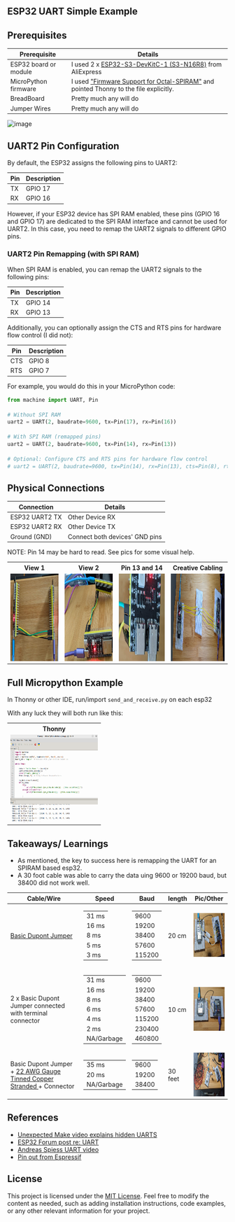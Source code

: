 ## ESP32 UART Simple Example

##  Prerequisites

| Prerequisite | Details |
|---|---|
| ESP32 board or module | I used 2 x [ESP32-S3-DevKitC-1 (S3-N16R8)](https://www.aliexpress.us/item/3256806014820995.html) from AliExpress |
| MicroPython firmware | I used ["Firmware Support for Octal-SPIRAM"](https://micropython.org/download/ESP32_GENERIC_S3/) and pointed Thonny to the file explicitly. |
| BreadBoard | Pretty much any will do |
| Jumper Wires | Pretty much any will do |

![image](https://github.com/jouellnyc/UART/assets/32470508/a54d2c90-bbec-4d85-8390-7a130d5624d1)

## UART2 Pin Configuration

By default, the ESP32 assigns the following pins to UART2:

| Pin | Description |
|---|---|
| TX | GPIO 17 |
| RX | GPIO 16 |

However, if your ESP32 device has SPI RAM enabled, these pins (GPIO 16 and GPIO 17) are dedicated to the SPI RAM interface and cannot be used for UART2. 
In this case, you need to remap the UART2 signals to different GPIO pins.

### UART2 Pin Remapping (with SPI RAM)

When SPI RAM is enabled, you can remap the UART2 signals to the following pins:

| Pin | Description |
|---|---|
| TX | GPIO 14 |
| RX | GPIO 13 |


Additionally, you can optionally assign the CTS and RTS pins for hardware flow control (I did not):

| Pin | Description |
|---|---|
| CTS | GPIO 8 |
| RTS| GPIO 7 |

For example, you would do this in your MicroPython code:

```python
from machine import UART, Pin

# Without SPI RAM
uart2 = UART(2, baudrate=9600, tx=Pin(17), rx=Pin(16))

# With SPI RAM (remapped pins)
uart2 = UART(2, baudrate=9600, tx=Pin(14), rx=Pin(13))

# Optional: Configure CTS and RTS pins for hardware flow control
# uart2 = UART(2, baudrate=9600, tx=Pin(14), rx=Pin(13), cts=Pin(8), rts=Pin(7))
```

## Physical Connections

| Connection | Details |
|---|---|
| ESP32 UART2 TX | Other Device RX |
| ESP32 UART2 RX | Other Device TX |
| Ground (GND) | Connect both devices' GND pins |

NOTE: Pin 14 may be hard to read. See pics for some visual help. 

<table>
  <tr>
    <th>View 1</th>
    <th>View 2</th>
    <th>Pin 13 and 14</th>
    <th>Creative Cabling</th>
  </tr>
  <tr>
    <td align="center"><img src="pics/esp321.jpg" width="200" height="200"></td>
    <td align="center"><img src="pics/esp322.jpg" width="200" height="200"></td>
    <td align="center"><img src="pics/pin13and14.jpg" width="200" height="200"></td>
    <td align="center"><img src="pics/esp32-bb.jpg" width="200" height="200"></td>
  </tr>
</table>



## Full Micropython Example

In Thonny or other IDE, run/import `send_and_receive.py` on each esp32

With any luck they will both run like this:

<table>
  <tr>
    <th>Thonny</th>
  </tr>
  <tr>
    <td align="center"><img src="pics/thonny_uart.png" width="200" height="200"></td>
  </tr>
</table>

## Takeaways/ Learnings
- As mentioned, the key to success here is remapping the UART for an SPIRAM based esp32.
- A 30 foot cable was able to carry the data uing 9600 or 19200 baud, but 38400 did not work well.


| Cable/Wire | Speed | Baud|length|Pic/Other|
|---|---|---|---|---|
| [Basic Dupont Jumper](https://www.amazon.com/gp/product/B07GD2BWPY/) | <table> <tr><td> 31 ms </td></tr><tr><td> 16  ms </td></tr> <tr><td> 8 ms </td></tr> <tr><td> 5 ms </td></tr> <tr><td> 3 ms </td></tr> </table> |  <table><tr><td> 9600 </td></tr><tr><td> 19200 </td></tr> <tr><td> 38400 </td></tr> <tr><td> 57600  </td></tr> <tr><td>  115200 </td></tr> </table>  | 20 cm | <img src="pics/2x_b_dpnt.jpg" width="100" height="100">|
| 2 x Basic Dupont Jumper connected with terminal connector | <table><tr><td> 31 ms </td></tr> <tr><td> 16  ms </td></tr> <tr><td> 8 ms </td></tr> <tr><td> 6 ms </td></tr> <tr><td> 4 ms </td></tr> <tr><td> 2 ms </td></tr>  <tr><td> NA/Garbage </td></tr> </table>  | <table><tr><td> 9600 </td></tr><tr><td> 19200 </td></tr><tr><td> 38400 </td></tr><tr><td> 57600  </td></tr> </tr><tr><td>  115200 </td></tr> <tr><td> 230400 </td></tr> <tr><td>  460800 </td></tr> </table>  | 10 cm  | <img src="pics/b_dpnt.jpg" width="100" height="100"> |
| Basic Dupont Jumper + [22 AWG Gauge Tinned Copper Stranded ](https://www.temu.com/goods.html?_bg_fs=1&goods_id=601099513962206&sku_id=17592200180902) + Connector | <table><tr><td> 35 ms </td></tr><tr><td> 20 ms </td></tr><tr><td> NA/Garbage </td></tr> </table>  | <table><tr><td> 9600 </td></tr><tr><td> 19200 </td></tr><tr><td> 38400 </td></tr></table>  | 30 feet | <img src="pics/25_feet.jpg" width="100" height="100"> |

## References

- [Unexpected Make video explains hidden UARTS](https://www.youtube.com/watch?v=3sXtVuMhuoc)
- [ ESP32 Forum post re: UART](https://esp32.com/viewtopic.php?t=30573)
- [ Andreas Spiess UART video ](https://www.youtube.com/watch?v=GwShqW39jlE)
- [Pin out from Espressif](https://docs.espressif.com/projects/esp-idf/en/stable/esp32s3/hw-reference/esp32s3/user-guide-devkitc-1.html)

## License
This project is licensed under the [MIT License](LICENSE).
Feel free to modify the content as needed, such as adding installation instructions, code examples, or any other relevant information for your project.

